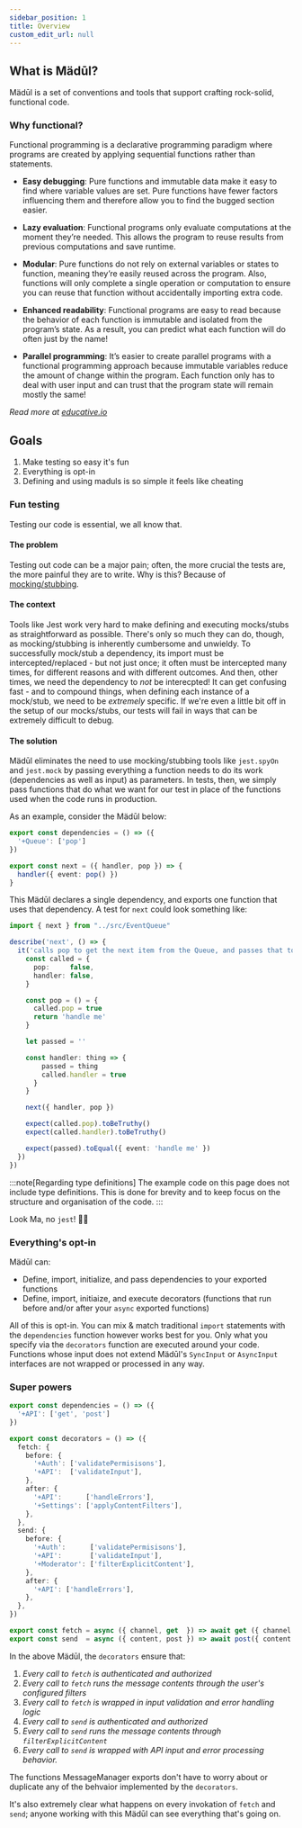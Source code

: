 ```yaml
---
sidebar_position: 1
title: Overview
custom_edit_url: null
---
```


## What is Mädūl?

Mädūl is a set of conventions and tools that support crafting rock-solid, functional code.

### Why functional?

Functional programming is a declarative programming paradigm where programs are created by applying sequential functions rather than statements.

* **Easy debugging**: Pure functions and immutable data make it easy to find where variable values are set. Pure functions have fewer factors influencing them and therefore allow you to find the bugged section easier.

* **Lazy evaluation**: Functional programs only evaluate computations at the moment they’re needed. This allows the program to reuse results from previous computations and save runtime.

* **Modular**: Pure functions do not rely on external variables or states to function, meaning they’re easily reused across the program. Also, functions will only complete a single operation or computation to ensure you can reuse that function without accidentally importing extra code.

* **Enhanced readability**: Functional programs are easy to read because the behavior of each function is immutable and isolated from the program’s state. As a result, you can predict what each function will do often just by the name!

* **Parallel programming**: It’s easier to create parallel programs with a functional programming approach because immutable variables reduce the amount of change within the program. Each function only has to deal with user input and can trust that the program state will remain mostly the same!

*Read more at [educative.io](https://www.educative.io/blog/what-is-functional-programming-python-js-java#what)*

## Goals

1. Make testing so easy it's fun
1. Everything is opt-in
1. Defining and using maduls is so simple it feels like cheating

### Fun testing

Testing our code is essential, we all know that.

#### The problem

Testing out code can be a major pain; often, the more crucial the tests are, the more painful they are to write. Why is this? Because of [mocking/stubbing](https://stackoverflow.com/a/14081911/3803332).

#### The context

Tools like Jest work very hard to make defining and executing mocks/stubs as straightforward as possible. There's only so much they can do, though, as mocking/stubbing is inherently cumbersome and unwieldy. To successfully mock/stub a dependency, its import must be intercepted/replaced - but not just once; it often must be intercepted many times, for different reasons and with different outcomes. And then, other times, we need the dependency to *not* be interecpted! It can get confusing fast - and to compound things, when defining each instance of a mock/stub, we need to be *extremely* specific. If we're even a little bit off in the setup of our mocks/stubs, our tests will fail in ways that can be extremely difficult to debug.

#### The solution

Mädūl eliminates the need to use mocking/stubbing tools like `jest.spyOn` and `jest.mock` by passing everything a function needs to do its work (dependencies as well as input) as parameters. In tests, then, we simply pass functions that do what we want for our test in place of the functions used when the code runs in production.

As an example, consider the Mädūl below:

```typescript title="src/EventQueue.ts"
export const dependencies = () => ({
  '+Queue': ['pop']
})

export const next = ({ handler, pop }) => {
  handler({ event: pop() })
}
```

This Mädūl declares a single dependency, and exports one function that uses that dependency. A test for `next` could look something like:

```typescript title="test/EventQueue.test.ts"
import { next } from "../src/EventQueue"

describe('next', () => {
  it('calls pop to get the next item from the Queue, and passes that to the specified handler', () => {
    const called = {
      pop:     false,
      handler: false,
    }

    const pop = () = {
      called.pop = true
      return 'handle me'
    }

    let passed = ''

    const handler: thing => {
        passed = thing
        called.handler = true
      }
    }

    next({ handler, pop })

    expect(called.pop).toBeTruthy()
    expect(called.handler).toBeTruthy()

    expect(passed).toEqual({ event: 'handle me' })
  })
})
```
:::note[Regarding type definitions]
The example code on this page does not include type definitions. This is done for brevity and to keep focus on the structure and organisation of the code.
:::

Look Ma, no `jest`! 🙌🏻

### Everything's opt-in

Mädūl can:

* Define, import, initialize, and pass dependencies to your exported functions
* Define, import, initiaize, and execute decorators (functions that run before and/or after your `async` exported functions)

All of this is opt-in. You can mix & match traditional `import` statements with the `dependencies` function however works best for you. Only what you specify via the `decorators` function are executed around your code. Functions whose input does not extend Mädūl's `SyncInput` or `AsyncInput` interfaces are not wrapped or processed in any way.

### Super powers

```typescript title="MessageManager.ts"
export const dependencies = () => ({
  '+API': ['get', 'post']
})

export const decorators = () => ({
  fetch: {
    before: {
      '+Auth': ['validatePermisisons'],
      '+API':  ['validateInput'],
    },
    after: {
      '+API':      ['handleErrors'],
      '+Settings': ['applyContentFilters'],
    },
  },
  send: {
    before: {
      '+Auth':      ['validatePermisisons'],
      '+API':       ['validateInput'],
      '+Moderator': ['filterExplicitContent'],
    },
    after: {
      '+API': ['handleErrors'],
    },
  },
})

export const fetch = async ({ channel, get  }) => await get ({ channel })
export const send  = async ({ content, post }) => await post({ content })
```

In the above Mädūl, the `decorators` ensure that:

1. *Every call to `fetch` is authenticated and authorized*
1. *Every call to `fetch` runs the message contents through the user's configured filters*
1. *Every call to `fetch` is wrapped in input validation and error handling logic*
1. *Every call to `send` is authenticated and authorized*
1. *Every call to `send` runs the message contents through `filterExplicitContent`*
1. *Every call to `send` is wrapped with API input and error processing behavior.*

The functions MessageManager exports don't have to worry about or duplicate any of the behvaior implemented by the `decorators`.

It's also extremely clear what happens on every invokation of `fetch` and `send`; anyone working with this Mädūl can see everything that's going on.
